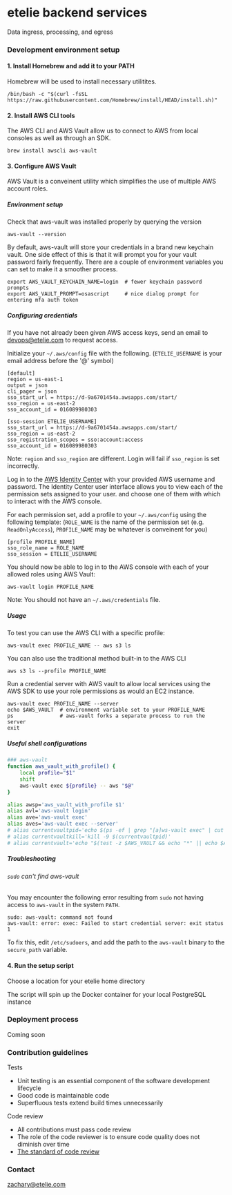 # etelie backend services
Data ingress, processing, and egress

### Development environment setup

#### 1. Install Homebrew and add it to your PATH

Homebrew will be used to install necessary utilitites.

    /bin/bash -c "$(curl -fsSL https://raw.githubusercontent.com/Homebrew/install/HEAD/install.sh)"

#### 2. Install AWS CLI tools

The AWS CLI and AWS Vault allow us to connect to AWS from local consoles as well as through an SDK.

    brew install awscli aws-vault


#### 3. Configure AWS Vault

AWS Vault is a conveinent utility which simplifies the use of multiple AWS account roles.

##### Environment setup

Check that aws-vault was installed properly by querying the version

    aws-vault --version

By default, aws-vault will store your credentials in a brand new keychain vault. One side effect of this is that it will prompt you for your vault password fairly frequently. There are a couple of environment variables you can set to make it a smoother process.

    export AWS_VAULT_KEYCHAIN_NAME=login  # fewer keychain password prompts
    export AWS_VAULT_PROMPT=osascript     # nice dialog prompt for entering mfa auth token

##### Configuring credentials

If you have not already been given AWS access keys, send an email to devops@etelie.com to request access.

Initialize your `~/.aws/config` file with the following. (`ETELIE_USERNAME` is your email address before the '@' symbol)

```properties
[default]
region = us-east-1
output = json
cli_pager = json
sso_start_url = https://d-9a6701454a.awsapps.com/start/
sso_region = us-east-2
sso_account_id = 016089980303

[sso-session ETELIE_USERNAME]
sso_start_url = https://d-9a6701454a.awsapps.com/start/
sso_region = us-east-2
sso_registration_scopes = sso:account:access
sso_account_id = 016089980303
```

Note: `region` and `sso_region` are different. Login will fail if `sso_region` is set incorrectly.

Log in to the [AWS Identity Center](https://d-9a6701454a.awsapps.com/start/) with your provided AWS username and password. The Identity Center user interface allows you to view each of the permission sets assigned to your user.  and choose one of them with which to interact with the AWS console. 

For each permission set, add a profile to your `~/.aws/config` using the following template: (`ROLE_NAME` is the name of the permission set (e.g. `ReadOnlyAccess`), `PROFILE_NAME` may be whatever is conveinent for you)

```properties
[profile PROFILE_NAME]
sso_role_name = ROLE_NAME
sso_session = ETELIE_USERNAME
```

You should now be able to log in to the AWS console with each of your allowed roles using AWS Vault:

    aws-vault login PROFILE_NAME

Note: You should not have an `~/.aws/credentials` file.

##### Usage

To test you can use the AWS CLI with a specific profile:

    aws-vault exec PROFILE_NAME -- aws s3 ls

You can also use the traditional method built-in to the AWS CLI

    aws s3 ls --profile PROFILE_NAME

Run a credential server with AWS vault to allow local services using the AWS SDK to use your role permissions as would an EC2 instance.

    aws-vault exec PROFILE_NAME --server
    echo $AWS_VAULT  # environment variable set to your PROFILE_NAME
    ps               # aws-vault forks a separate process to run the server
    exit

##### Useful shell configurations

```sh
### aws-vault
function aws_vault_with_profile() {
    local profile="$1"
    shift
    aws-vault exec ${profile} -- aws "$@"
}

alias awsp='aws_vault_with_profile $1'
alias avl='aws-vault login'
alias ave='aws-vault exec'
alias aves='aws-vault exec --server'
# alias currentvaultpid='echo $(ps -ef | grep "[a]ws-vault exec" | cut -f3 -w)' # only works with MacOS version of `cut`
# alias currentvaultkill='kill -9 $(currentvaultpid)'
# alias currentvault='echo "$(test -z $AWS_VAULT && echo "*" || echo $AWS_VAULT) $(currentvaultpid)"'
```

##### Troubleshooting

###### `sudo` can't find aws-vault
You may encounter the following error resulting from `sudo` not having access to `aws-vault` in the system `PATH`.

    sudo: aws-vault: command not found
    aws-vault: error: exec: Failed to start credential server: exit status 1

To fix this, edit `/etc/sudoers`, and add the path to the `aws-vault` binary to the `secure_path` variable.

#### 4. Run the setup script
Choose a location for your etelie home directory

The script will spin up the Docker container for your local PostgreSQL instance

### Deployment process
Coming soon

### Contribution guidelines
Tests
- Unit testing is an essential component of the software development lifecycle
- Good code is maintainable code
- Superfluous tests extend build times unnecessarily

Code review
- All contributions must pass code review
- The role of the code reviewer is to ensure code quality does not diminish over time
- [The standard of code review](https://google.github.io/eng-practices/review/reviewer/standard.html)

### Contact
zachary@etelie.com

